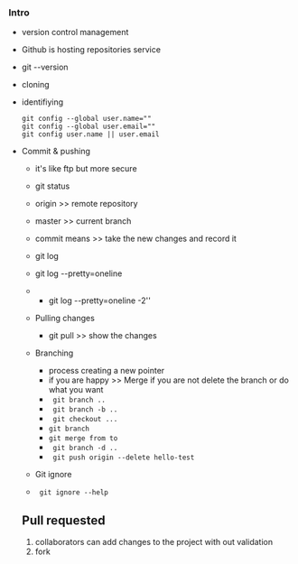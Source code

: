 ### Intro 

- version control management
- Github is hosting repositories service
- git --version
- cloning
- identifiying
	```
	git config --global user.name=""
	git config --global user.email=""
	git config user.name || user.email
	```
- Commit & pushing
	- it's like ftp but more secure 
	- git status
	- origin >> remote repository 
	- master >> current branch 
	- commit means >> take the new changes and record it 
	- git log 
	- git log --pretty=oneline
	- - git log --pretty=oneline -2''
	
	- Pulling changes
		- git pull >> show the changes 
		
	- Branching 
		- process creating a new pointer 
		- if you are happy >> Merge if you are not delete the branch or do what you  want 
		- ``` git branch ..```
		- ``` git branch -b ..```
		- ``` git checkout ...```
		- ``` git branch ```
		- ``` git merge from to ```
		- ``` git branch -d ..```
		- ``` git push origin --delete hello-test```
	
	- Git ignore 
	- ``` git ignore --help```


	## Pull requested 
	
	1) collaborators can add changes to the project with out validation 
	2) fork